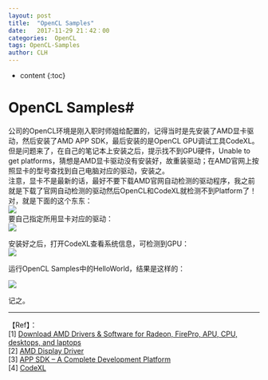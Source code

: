 ```yaml
---
layout: post
title:  "OpenCL Samples"
date:   2017-11-29 21：42：00
categories:  OpenCL
tags: OpenCL-Samples
author: CLH
---
```


* content
{:toc}

# OpenCL Samples#
公司的OpenCL环境是刚入职时师姐给配置的，记得当时是先安装了AMD显卡驱动，然后安装了AMD APP SDK，最后安装的是OpenCL GPU调试工具CodeXL。       
但是问题来了，在自己的笔记本上安装之后，提示找不到GPU硬件，Unable to get platforms，猜想是AMD显卡驱动没有安装好，故重装驱动；在AMD官网上按照显卡的型号查找到自己电脑对应的驱动，安装之。           
注意，显卡不是最新的话，最好不要下载AMD官网自动检测的驱动程序，我之前就是下载了官网自动检测的驱动然后OpenCL和CodeXL就检测不到Platform了！对，就是下面的这个东东：     
![](https://i.imgur.com/I0hDgd1.png)        
要自己指定所用显卡对应的驱动：    
![](https://i.imgur.com/fCYU4CN.png)    

安装好之后，打开CodeXL查看系统信息，可检测到GPU：    
![](https://i.imgur.com/kWZxfLp.png)      
     
运行OpenCL Samples中的HelloWorld，结果是这样的：      

![](https://i.imgur.com/vhG09Ot.png)    

记之。      
      
----------
【Ref】：     
[1] [Download AMD Drivers & Software for Radeon, FirePro, APU, CPU, desktops, and laptops](http://support.amd.com/en-us/download)   
[2] [AMD Display Driver](http://support.amd.com/en-us/download/desktop/legacy?product=legacy3&os=Windows%207%20-%2064)     
[3] [APP SDK – A Complete Development Platform](http://developer.amd.com/amd-accelerated-parallel-processing-app-sdk/)    
[4] [CodeXL](https://gpuopen.com/compute-product/codexl/)